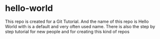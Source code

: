 # hello-world
This repo is created for a Git Tutorial. And the name of this repo is Hello World with is a default and very often used name.
There is also the step by step tutorial for new people and for creating this kind of repos
